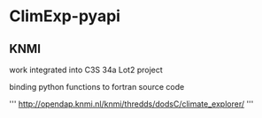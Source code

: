 # ClimExp-pyapi

## KNMI
work integrated into C3S 34a Lot2 project

binding python functions to fortran source code

'''
http://opendap.knmi.nl/knmi/thredds/dodsC/climate_explorer/
'''
